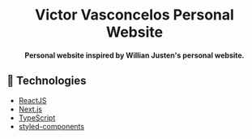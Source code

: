 <h1 align="center">
  Victor Vasconcelos Personal Website
</h1>

<h4 align="center">
  Personal website inspired by Willian Justen's personal website.
</h4>

## :rocket: Technologies

-  [ReactJS](https://reactjs.org/)
-  [Next.js](https://nextjs.org/)
-  [TypeScript](https://www.typescriptlang.org/)
-  [styled-components](https://www.styled-components.com/)

